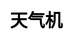 ---
title: 天气机
layout: fruit_slot/fruit_slot_general
description: 在线免费的天气机游戏，快来看看你的运气如何.
js: ["js/game/fruit_slot/weather_slot.js"]
css: ["css/game/fruit_slot/fruit_slot.css"]
---